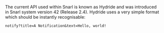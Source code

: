 
The current API used within Snarl is known as Hydride and was introduced in Snarl system version 42 (Release 2.4).  Hydride uses a very simple format which should be instantly recognisable:

```
notify?title=A Notification&text=Hello, world!
```
